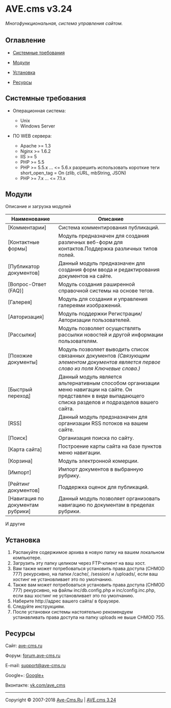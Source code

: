 # AVE.cms v3.24
###### Многофункциональная, система управления сайтом.

## Оглавление

* [Системные требования](#Системные-требования)

* [Модули](#Модули)

* [Установка](#Установка)

* [Ресурсы](#Ресурсы)


## Системные требования

 * Операционная система: 
   * Unix 
   * Windows Server

 * ПО WEB сервера: 
   * Apache >= 1.3
   * Nginx >= 1.6.2
   * IIS >= 5
   * PHP >= 5.5 
   * PHP >= 5.5.x ... <= 5.6.x разрешить использовать короткие теги short_open_tag = On (zlib, cURL, mbString, JSON)
   * PHP >= 7.x ... <= 7.1.x


## Модули
Описание и загрузка модулей

| Наименование                    | Описание                      |
|---------------------------------|-----------------------------|
| [Комментарии]                     | Система комментирования публикаций. |
| [Контактные формы]                | Модуль предназначен для создания различных веб-форм для контактов.Поддержка различных типов полей. |
| [Публикатор документов]           | Данный модуль предназначен для создания форм ввода и редактирования документов на сайте. |
| [Вопрос-Ответ (FAQ)]              | Модуль создания раширенной справочной системы на основе тегов. |
| [Галерея]                         | Модуль для создания и управления галереями изображений. |
| [Авторизация]                     | Модуль поддержки Регистрации/Авторизации пользователей. |
| [Рассылки]                        | Модуль позволяет осуществлять рассылки новостей и другой информации пользователям. |
| [Похожие документы]               | Модуль позволяет выводить список связанных документов *(Связующим элементом документов является первое слово из поля Ключевые слова.)* |
| [Быстрый переход]                 | Данный модуль является альтернативным способом организации меню навигации на сайте. Он представлен в виде выпадающего списка разделов и подразделов вашего сайта. |
| [RSS]                             | Данный модуль предзназначен для организации RSS потоков на вашем сайте. |
| [Поиск]                           | Организация поиска по сайту. |
| [Карта сайта]                     | Построение карты сайта на базе пунктов меню навигации. |
| [Корзина]                         | Модуль электронной комерции. |
| [Импорт]                          | Импорт документов в выбранную рубрику. |
| [Рейтинг документов]              | Поддержка оценок для публикаций. |
| [Навигация по документам рубрики] | Данный модуль позволяет организовать навигацию по документам в пределах рубрики. |

И другие

## Установка

1. Распакуйте содержимое архива в новую папку на вашем локальном компьютере.
2. Загрузить эту папку целиком через FTP-клиент на ваш хост.
3. Вам также может потребоваться установить права доступа (CHMOD 777) рекурсивно, на папки /cache/, /session/ и /uploads/, если ваш хостинг не установливает это по умолчанию.
4. Также вам может потребоваться установить права доступа (CHMOD 777) рекурсивно, на файлы inc/db.config.php и inc/config.inc.php, если ваш хостинг не установливает это по умолчанию.
5. Наберите http://адрес вашего сайта/ в браузере.
6. Следуйте инструкциям.
7. После установки системы настоятельно рекомендуем устанавливать права доступа на папку uploads не выше CHMOD 755. 

## Ресурсы

Сайт: [ave-cms.ru](https://ave-cms.ru/)

Форум: [forum.ave-cms.ru](https://forum.ave-cms.ru/)

E-mail: support@ave-cms.ru

Google+: [Google+](https://plus.google.com/106406255345948508717)

Вконтакте: [vk.com/ave_cms](http://vk.com/ave_cms)


---
Copyright © 2007-2018 [Ave-Cms.Ru](https://ave-cms.ru) | [AVE.cms 3.24](https://ave-cms.ru)